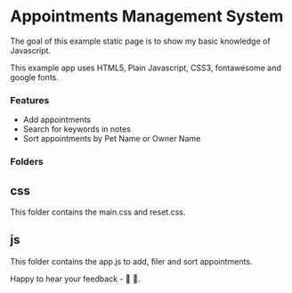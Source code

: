 # Appointments Management System

The goal of this example static page is to show my basic knowledge of Javascript.

This example app uses HTML5, Plain Javascript, CSS3, fontawesome and google fonts.


### Features
- Add appointments
- Search for keywords in notes
- Sort appointments by Pet Name or Owner Name


### Folders

## css
This folder contains the main.css and reset.css.

## js
This folder contains the app.js to add, filer and sort appointments.


Happy to hear your feedback - 🚀 🎉.
